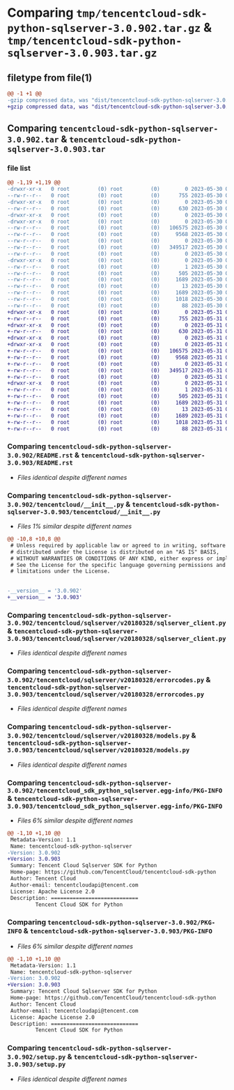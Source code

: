 # Comparing `tmp/tencentcloud-sdk-python-sqlserver-3.0.902.tar.gz` & `tmp/tencentcloud-sdk-python-sqlserver-3.0.903.tar.gz`

## filetype from file(1)

```diff
@@ -1 +1 @@
-gzip compressed data, was "dist/tencentcloud-sdk-python-sqlserver-3.0.902.tar", last modified: Tue May 30 00:31:20 2023, max compression
+gzip compressed data, was "dist/tencentcloud-sdk-python-sqlserver-3.0.903.tar", last modified: Wed May 31 02:19:23 2023, max compression
```

## Comparing `tencentcloud-sdk-python-sqlserver-3.0.902.tar` & `tencentcloud-sdk-python-sqlserver-3.0.903.tar`

### file list

```diff
@@ -1,19 +1,19 @@
-drwxr-xr-x   0 root         (0) root         (0)        0 2023-05-30 00:31:20.000000 tencentcloud-sdk-python-sqlserver-3.0.902/
--rw-r--r--   0 root         (0) root         (0)      755 2023-05-30 00:31:20.000000 tencentcloud-sdk-python-sqlserver-3.0.902/README.rst
-drwxr-xr-x   0 root         (0) root         (0)        0 2023-05-30 00:31:20.000000 tencentcloud-sdk-python-sqlserver-3.0.902/tencentcloud/
--rw-r--r--   0 root         (0) root         (0)      630 2023-05-30 00:31:20.000000 tencentcloud-sdk-python-sqlserver-3.0.902/tencentcloud/__init__.py
-drwxr-xr-x   0 root         (0) root         (0)        0 2023-05-30 00:31:20.000000 tencentcloud-sdk-python-sqlserver-3.0.902/tencentcloud/sqlserver/
-drwxr-xr-x   0 root         (0) root         (0)        0 2023-05-30 00:31:20.000000 tencentcloud-sdk-python-sqlserver-3.0.902/tencentcloud/sqlserver/v20180328/
--rw-r--r--   0 root         (0) root         (0)   106575 2023-05-30 00:31:20.000000 tencentcloud-sdk-python-sqlserver-3.0.902/tencentcloud/sqlserver/v20180328/sqlserver_client.py
--rw-r--r--   0 root         (0) root         (0)     9568 2023-05-30 00:31:20.000000 tencentcloud-sdk-python-sqlserver-3.0.902/tencentcloud/sqlserver/v20180328/errorcodes.py
--rw-r--r--   0 root         (0) root         (0)        0 2023-05-30 00:31:20.000000 tencentcloud-sdk-python-sqlserver-3.0.902/tencentcloud/sqlserver/v20180328/__init__.py
--rw-r--r--   0 root         (0) root         (0)   349517 2023-05-30 00:31:20.000000 tencentcloud-sdk-python-sqlserver-3.0.902/tencentcloud/sqlserver/v20180328/models.py
--rw-r--r--   0 root         (0) root         (0)        0 2023-05-30 00:31:20.000000 tencentcloud-sdk-python-sqlserver-3.0.902/tencentcloud/sqlserver/__init__.py
-drwxr-xr-x   0 root         (0) root         (0)        0 2023-05-30 00:31:20.000000 tencentcloud-sdk-python-sqlserver-3.0.902/tencentcloud_sdk_python_sqlserver.egg-info/
--rw-r--r--   0 root         (0) root         (0)        1 2023-05-30 00:31:20.000000 tencentcloud-sdk-python-sqlserver-3.0.902/tencentcloud_sdk_python_sqlserver.egg-info/dependency_links.txt
--rw-r--r--   0 root         (0) root         (0)      505 2023-05-30 00:31:20.000000 tencentcloud-sdk-python-sqlserver-3.0.902/tencentcloud_sdk_python_sqlserver.egg-info/SOURCES.txt
--rw-r--r--   0 root         (0) root         (0)     1689 2023-05-30 00:31:20.000000 tencentcloud-sdk-python-sqlserver-3.0.902/tencentcloud_sdk_python_sqlserver.egg-info/PKG-INFO
--rw-r--r--   0 root         (0) root         (0)       13 2023-05-30 00:31:20.000000 tencentcloud-sdk-python-sqlserver-3.0.902/tencentcloud_sdk_python_sqlserver.egg-info/top_level.txt
--rw-r--r--   0 root         (0) root         (0)     1689 2023-05-30 00:31:20.000000 tencentcloud-sdk-python-sqlserver-3.0.902/PKG-INFO
--rw-r--r--   0 root         (0) root         (0)     1018 2023-05-30 00:31:20.000000 tencentcloud-sdk-python-sqlserver-3.0.902/setup.py
--rw-r--r--   0 root         (0) root         (0)       88 2023-05-30 00:31:20.000000 tencentcloud-sdk-python-sqlserver-3.0.902/setup.cfg
+drwxr-xr-x   0 root         (0) root         (0)        0 2023-05-31 02:19:23.000000 tencentcloud-sdk-python-sqlserver-3.0.903/
+-rw-r--r--   0 root         (0) root         (0)      755 2023-05-31 02:19:23.000000 tencentcloud-sdk-python-sqlserver-3.0.903/README.rst
+drwxr-xr-x   0 root         (0) root         (0)        0 2023-05-31 02:19:23.000000 tencentcloud-sdk-python-sqlserver-3.0.903/tencentcloud/
+-rw-r--r--   0 root         (0) root         (0)      630 2023-05-31 02:19:23.000000 tencentcloud-sdk-python-sqlserver-3.0.903/tencentcloud/__init__.py
+drwxr-xr-x   0 root         (0) root         (0)        0 2023-05-31 02:19:23.000000 tencentcloud-sdk-python-sqlserver-3.0.903/tencentcloud/sqlserver/
+drwxr-xr-x   0 root         (0) root         (0)        0 2023-05-31 02:19:23.000000 tencentcloud-sdk-python-sqlserver-3.0.903/tencentcloud/sqlserver/v20180328/
+-rw-r--r--   0 root         (0) root         (0)   106575 2023-05-31 02:19:23.000000 tencentcloud-sdk-python-sqlserver-3.0.903/tencentcloud/sqlserver/v20180328/sqlserver_client.py
+-rw-r--r--   0 root         (0) root         (0)     9568 2023-05-31 02:19:23.000000 tencentcloud-sdk-python-sqlserver-3.0.903/tencentcloud/sqlserver/v20180328/errorcodes.py
+-rw-r--r--   0 root         (0) root         (0)        0 2023-05-31 02:19:23.000000 tencentcloud-sdk-python-sqlserver-3.0.903/tencentcloud/sqlserver/v20180328/__init__.py
+-rw-r--r--   0 root         (0) root         (0)   349517 2023-05-31 02:19:23.000000 tencentcloud-sdk-python-sqlserver-3.0.903/tencentcloud/sqlserver/v20180328/models.py
+-rw-r--r--   0 root         (0) root         (0)        0 2023-05-31 02:19:23.000000 tencentcloud-sdk-python-sqlserver-3.0.903/tencentcloud/sqlserver/__init__.py
+drwxr-xr-x   0 root         (0) root         (0)        0 2023-05-31 02:19:23.000000 tencentcloud-sdk-python-sqlserver-3.0.903/tencentcloud_sdk_python_sqlserver.egg-info/
+-rw-r--r--   0 root         (0) root         (0)        1 2023-05-31 02:19:23.000000 tencentcloud-sdk-python-sqlserver-3.0.903/tencentcloud_sdk_python_sqlserver.egg-info/dependency_links.txt
+-rw-r--r--   0 root         (0) root         (0)      505 2023-05-31 02:19:23.000000 tencentcloud-sdk-python-sqlserver-3.0.903/tencentcloud_sdk_python_sqlserver.egg-info/SOURCES.txt
+-rw-r--r--   0 root         (0) root         (0)     1689 2023-05-31 02:19:23.000000 tencentcloud-sdk-python-sqlserver-3.0.903/tencentcloud_sdk_python_sqlserver.egg-info/PKG-INFO
+-rw-r--r--   0 root         (0) root         (0)       13 2023-05-31 02:19:23.000000 tencentcloud-sdk-python-sqlserver-3.0.903/tencentcloud_sdk_python_sqlserver.egg-info/top_level.txt
+-rw-r--r--   0 root         (0) root         (0)     1689 2023-05-31 02:19:23.000000 tencentcloud-sdk-python-sqlserver-3.0.903/PKG-INFO
+-rw-r--r--   0 root         (0) root         (0)     1018 2023-05-31 02:19:23.000000 tencentcloud-sdk-python-sqlserver-3.0.903/setup.py
+-rw-r--r--   0 root         (0) root         (0)       88 2023-05-31 02:19:23.000000 tencentcloud-sdk-python-sqlserver-3.0.903/setup.cfg
```

### Comparing `tencentcloud-sdk-python-sqlserver-3.0.902/README.rst` & `tencentcloud-sdk-python-sqlserver-3.0.903/README.rst`

 * *Files identical despite different names*

### Comparing `tencentcloud-sdk-python-sqlserver-3.0.902/tencentcloud/__init__.py` & `tencentcloud-sdk-python-sqlserver-3.0.903/tencentcloud/__init__.py`

 * *Files 1% similar despite different names*

```diff
@@ -10,8 +10,8 @@
 # Unless required by applicable law or agreed to in writing, software
 # distributed under the License is distributed on an "AS IS" BASIS,
 # WITHOUT WARRANTIES OR CONDITIONS OF ANY KIND, either express or implied.
 # See the License for the specific language governing permissions and
 # limitations under the License.
 
 
-__version__ = '3.0.902'
+__version__ = '3.0.903'
```

### Comparing `tencentcloud-sdk-python-sqlserver-3.0.902/tencentcloud/sqlserver/v20180328/sqlserver_client.py` & `tencentcloud-sdk-python-sqlserver-3.0.903/tencentcloud/sqlserver/v20180328/sqlserver_client.py`

 * *Files identical despite different names*

### Comparing `tencentcloud-sdk-python-sqlserver-3.0.902/tencentcloud/sqlserver/v20180328/errorcodes.py` & `tencentcloud-sdk-python-sqlserver-3.0.903/tencentcloud/sqlserver/v20180328/errorcodes.py`

 * *Files identical despite different names*

### Comparing `tencentcloud-sdk-python-sqlserver-3.0.902/tencentcloud/sqlserver/v20180328/models.py` & `tencentcloud-sdk-python-sqlserver-3.0.903/tencentcloud/sqlserver/v20180328/models.py`

 * *Files identical despite different names*

### Comparing `tencentcloud-sdk-python-sqlserver-3.0.902/tencentcloud_sdk_python_sqlserver.egg-info/PKG-INFO` & `tencentcloud-sdk-python-sqlserver-3.0.903/tencentcloud_sdk_python_sqlserver.egg-info/PKG-INFO`

 * *Files 6% similar despite different names*

```diff
@@ -1,10 +1,10 @@
 Metadata-Version: 1.1
 Name: tencentcloud-sdk-python-sqlserver
-Version: 3.0.902
+Version: 3.0.903
 Summary: Tencent Cloud Sqlserver SDK for Python
 Home-page: https://github.com/TencentCloud/tencentcloud-sdk-python
 Author: Tencent Cloud
 Author-email: tencentcloudapi@tencent.com
 License: Apache License 2.0
 Description: ============================
         Tencent Cloud SDK for Python
```

### Comparing `tencentcloud-sdk-python-sqlserver-3.0.902/PKG-INFO` & `tencentcloud-sdk-python-sqlserver-3.0.903/PKG-INFO`

 * *Files 6% similar despite different names*

```diff
@@ -1,10 +1,10 @@
 Metadata-Version: 1.1
 Name: tencentcloud-sdk-python-sqlserver
-Version: 3.0.902
+Version: 3.0.903
 Summary: Tencent Cloud Sqlserver SDK for Python
 Home-page: https://github.com/TencentCloud/tencentcloud-sdk-python
 Author: Tencent Cloud
 Author-email: tencentcloudapi@tencent.com
 License: Apache License 2.0
 Description: ============================
         Tencent Cloud SDK for Python
```

### Comparing `tencentcloud-sdk-python-sqlserver-3.0.902/setup.py` & `tencentcloud-sdk-python-sqlserver-3.0.903/setup.py`

 * *Files identical despite different names*

